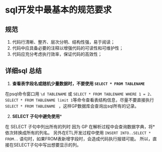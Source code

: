 
# sql开发中最基本的规范要求




## 规范
1. 代码行清晰、整齐、层次分明、结构性强，易于阅读；
2. 代码中应具备必要的注释以增强代码的可读性和可维护性；
3. 代码应充分考虑执行效率，保证代码的高效性；

## 详细sql 总结

1. **查看表字段名或随机少量数据时，不要使用 ` SELECT * FROM TABLENAME `**

 在psql命令窗口用 ` \d TABLENAME ` 或 ` SELECT * FROM TABLENAME WHERE 1 = 2 `、` SELECT * FROM TABLENAME limit 1 `等命令查看表结构信息，尽量不要直接执行 `SELECT * FROM TABLENAME ` ，这样GP数据库会查询出sql所有的记录。



2. **SELECT 子句中避免使用***

 在 SELECT 子句中列出所有的列时
 因为 GP 在解析过程中会查询数据字典，将*依次转换成所有的列名。
 另外在ETL开发过程中使用 ` INSERT INTO..SELECT * FROM.. ` 语句时，如果FROM表新增字段时，会造成代码执行报错可能。
 所以，直接在SELECT子句中写出想要显示的列。
